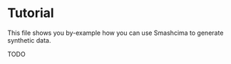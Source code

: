 # Tutorial

This file shows you by-example how you can use Smashcima to generate synthetic data.

TODO
